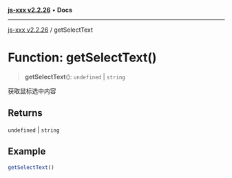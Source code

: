 [**js-xxx v2.2.26**](../README.md) • **Docs**

***

[js-xxx v2.2.26](../README.md) / getSelectText

# Function: getSelectText()

> **getSelectText**(): `undefined` \| `string`

获取鼠标选中内容

## Returns

`undefined` \| `string`

## Example

```ts
getSelectText()
```
